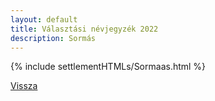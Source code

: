 ```yaml
---
layout: default
title: Választási névjegyzék 2022
description: Sormás
---
```


{% include settlementHTMLs/Sormaas.html %}

[Vissza](./)